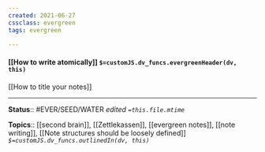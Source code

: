 ```yaml
---
created: 2021-06-27
cssclass: evergreen
tags: evergreen

---
```


#### [[How to write atomically]] `$=customJS.dv_funcs.evergreenHeader(dv, this)`

[[How to title your notes]]

---

**Status**:: #EVER/SEED/WATER 
*edited `=this.file.mtime`*

**Topics**:: [[second brain]], [[Zettlekassen]], [[evergreen notes]],   [[note writing]], [[Note structures should be loosely defined]]
*`$=customJS.dv_funcs.outlinedIn(dv, this)`*

